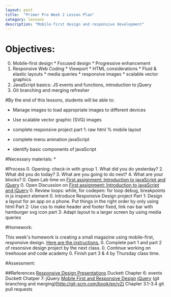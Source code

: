 ```yaml
---
layout: post
title:  "Primer Pro Week 2 Lesson Plan"
category: lessons
description: "Mobile-first design and responsive development"
---
```


# Objectives:
0.	Mobile-first design
		* Focused design
		* Progressive enhancement
0.	Responsive Web Coding
		* Viewport
		* HTML considerations
		* Fluid & elastic layouts
		* media queries
		* responsive images
		* scalable vector graphics
0. JavaScript basics: JS events and functions, introduction to jQuery
0. Git branching and merging refresher

#By the end of this lessons, students will be able to:

* Manage images to load appropriate images to different devices
* Use scalable vector graphic (SVG) images

* complete responsive project part 1: raw html % mobile layout
*	complete menu animation javaScript
* 	identify basic components of javaScript


#Necessary materials:
	*

#Process
0. Opening: check-in with group
	1. What did you do yesterday?
	2. What did you do today?
	3. What are you going to do next?
	4. What are your blocks?
0. Open Lab time on [First assignment: Introduction to javaScript and jQuery](http://portlandcodeschool.github.io/primer/assignments/introduction-to-javascript-and-jquery/)
0. Open Discussion on [First assignment: Introduction to javaScript and jQuery](http://portlandcodeschool.github.io/primer/assignments/introduction-to-javascript-and-jquery/)
0. Review loops: while, for
	codepen: for loop
	debug, breakpoints in js inspect element
0. Introduce Responsive Design project
	Part 1: Design a layout for an app on a phone.  Put things in the right order by only using html
	Part 2: Use css to make header and footer fixed, link nav bar with hamburger svg icon
	part 3: Adapt layout to a larger screen by using media queries


#Homework:

This week's homework is creating a small magazine using mobile-first, responsive design. [Here are the instructions.](http://portlandcodeschool.github.io/primer/assignments/mobile-first-responsive-design)
0. Complete part 1 and part 2 of resonsive design project by the next class.
0. Continue working on treehouse and code academy
0. Finish part 3 & 4 by Thursday class time.

#Assessment:


##References
	[Responsive Design Presentations](http://portlandcodeschool.github.io/primer/presentations/ResponsiveDesign.pdf)
	Duckett Chapter 6: events
	Duckett Chatper 7: jQuery
	[Mobile First and Responsive Design](http://portlandcodeschool.github.io/primer/assignments/mobile-first-responsive-design/)
	[jQuery](http://api.jquery.com/)
	(git branching and merging)[http://git-scm.com/book/en/v2] Chapter 3.1-3.4 git pull requests
